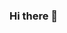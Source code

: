 ### Hi there 👋

<!--
**Psantanna7/Psantanna7** is a ✨ _special_ ✨ repository because its `README.md` (this file) appears on your GitHub profile.

HMeu nome é Pedro Santanna

Estou estudando na Alura
Estou me desenvolvendo na linguagem JavaScript
Utilizo esse espaço para minha organização e compartilhamento dos meu projetos desenvolvidos
